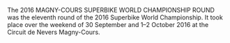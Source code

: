 The 2016 MAGNY-COURS SUPERBIKE WORLD CHAMPIONSHIP ROUND was the eleventh round of the 2016 Superbike World Championship. It took place over the weekend of 30 September and 1–2 October 2016 at the Circuit de Nevers Magny-Cours.
